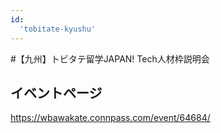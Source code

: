 ```yaml
---
id:
  'tobitate-kyushu'
---
```


#【九州】トビタテ留学JAPAN! Tech人材枠説明会

## イベントページ
https://wbawakate.connpass.com/event/64684/
